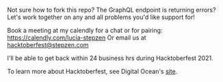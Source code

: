Not sure how to fork this repo? The GraphQL endpoint is returning errors?
Let's work together on any and all problems you'd like support for! 

Book a meeting at my calendly for a chat or for pairing: https://calendly.com/lucia-stepzen
Or email us at hacktoberfest@stepzen.com

I'll be able to get back within 24 business hrs during Hacktoberfest 2021.

To learn more about Hacktoberfest, see Digital Ocean's [site](https://hacktoberfest.digitalocean.com/).
